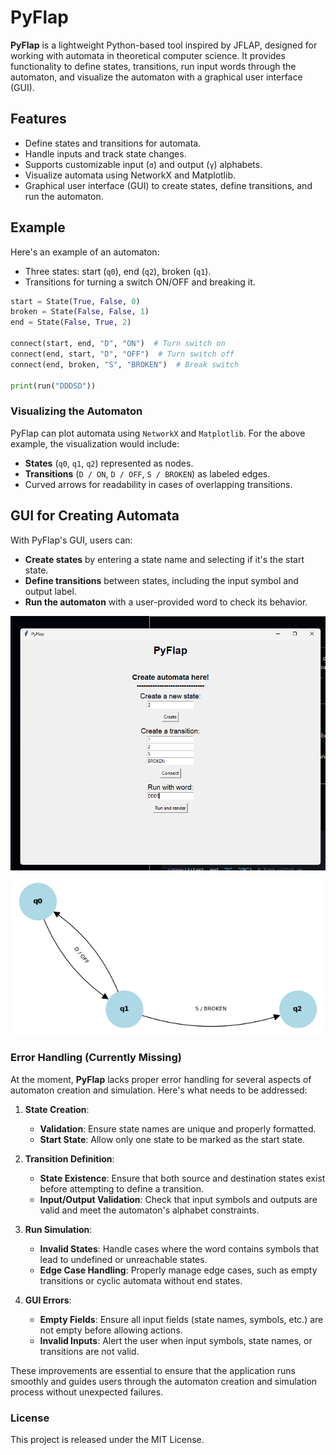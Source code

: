 # PyFlap

**PyFlap** is a lightweight Python-based tool inspired by JFLAP, designed for working with automata in theoretical computer science. It provides functionality to define states, transitions, run input words through the automaton, and visualize the automaton with a graphical user interface (GUI).

## Features

- Define states and transitions for automata.
- Handle inputs and track state changes.
- Supports customizable input (`σ`) and output (`γ`) alphabets.
- Visualize automata using NetworkX and Matplotlib.
- Graphical user interface (GUI) to create states, define transitions, and run the automaton.

## Example

Here's an example of an automaton:

- Three states: start (`q0`), end (`q2`), broken (`q1`).
- Transitions for turning a switch ON/OFF and breaking it.

```python
start = State(True, False, 0)
broken = State(False, False, 1)
end = State(False, True, 2)

connect(start, end, "D", "ON")  # Turn switch on
connect(end, start, "D", "OFF")  # Turn switch off
connect(end, broken, "S", "BROKEN")  # Break switch

print(run("DDDSD"))
```

### Visualizing the Automaton

PyFlap can plot automata using `NetworkX` and `Matplotlib`. For the above example, the visualization would include:

- **States** (`q0`, `q1`, `q2`) represented as nodes.
- **Transitions** (`D / ON`, `D / OFF`, `S / BROKEN`) as labeled edges.
- Curved arrows for readability in cases of overlapping transitions.

## GUI for Creating Automata

With PyFlap's GUI, users can:

- **Create states** by entering a state name and selecting if it's the start state.
- **Define transitions** between states, including the input symbol and output label.
- **Run the automaton** with a user-provided word to check its behavior.

![where is my image?](https://github.com/czett/pyflap/blob/main/assets/img/gui.png)
![where is my image?](https://github.com/czett/pyflap/blob/main/assets/img/plot.png)

### Error Handling (Currently Missing)

At the moment, **PyFlap** lacks proper error handling for several aspects of automaton creation and simulation. Here's what needs to be addressed:

1. **State Creation**:
   - **Validation**: Ensure state names are unique and properly formatted.
   - **Start State**: Allow only one state to be marked as the start state.
   
2. **Transition Definition**:
   - **State Existence**: Ensure that both source and destination states exist before attempting to define a transition.
   - **Input/Output Validation**: Check that input symbols and outputs are valid and meet the automaton's alphabet constraints.
   
3. **Run Simulation**:
   - **Invalid States**: Handle cases where the word contains symbols that lead to undefined or unreachable states.
   - **Edge Case Handling**: Properly manage edge cases, such as empty transitions or cyclic automata without end states.
   
4. **GUI Errors**:
   - **Empty Fields**: Ensure all input fields (state names, symbols, etc.) are not empty before allowing actions.
   - **Invalid Inputs**: Alert the user when input symbols, state names, or transitions are not valid.

These improvements are essential to ensure that the application runs smoothly and guides users through the automaton creation and simulation process without unexpected failures.

### License

This project is released under the MIT License.
